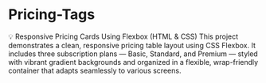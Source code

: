 # Pricing-Tags
💡 Responsive Pricing Cards Using Flexbox (HTML &amp; CSS) This project demonstrates a clean, responsive pricing table layout using CSS Flexbox. It includes three subscription plans — Basic, Standard, and Premium — styled with vibrant gradient backgrounds and organized in a flexible, wrap-friendly container that adapts seamlessly to various screens.

